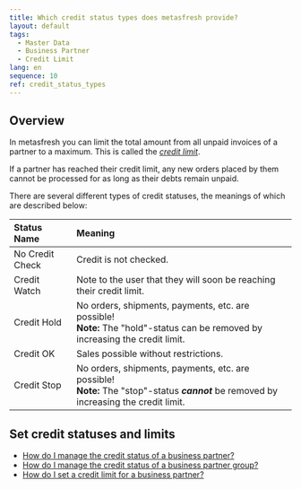 ```yaml
---
title: Which credit status types does metasfresh provide?
layout: default
tags:
  - Master Data
  - Business Partner
  - Credit Limit
lang: en
sequence: 10
ref: credit_status_types
---
```


## Overview
In metasfresh you can limit the total amount from all unpaid invoices of a partner to a maximum. This is called the [*credit limit*](Set_credit_limit).

If a partner has reached their credit limit, any new orders placed by them cannot be processed for as long as their debts remain unpaid.

There are several different types of credit statuses, the meanings of which are described below:

| Status Name | Meaning |
| :--- | :--- |
| No Credit Check | Credit is not checked. |
| Credit Watch | Note to the user that they will soon be reaching their credit limit. |
| Credit Hold | No orders, shipments, payments, etc. are possible! <br> **Note:** The "hold"-status can be removed by increasing the credit limit. |
| Credit OK | Sales possible without restrictions. |
| Credit Stop | No orders, shipments, payments, etc. are possible! <br> **Note:** The "stop"-status ***cannot*** be removed by increasing the credit limit. |

## Set credit statuses and limits
- [How do I manage the credit status of a business partner?](Set_credit_status_BP)
- [How do I manage the credit status of a business partner group?](Set_credit_status_BPgroup)
- [How do I set a credit limit for a business partner?](Set_credit_limit)
